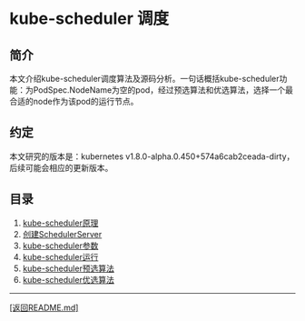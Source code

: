 kube-scheduler 调度
======================================================================
## 简介
本文介绍kube-scheduler调度算法及源码分析。一句话概括kube-scheduler功能：为PodSpec.NodeName为空的pod，经过预选算法和优选算法，选择一个最合适的node作为该pod的运行节点。

## 约定
本文研究的版本是：kubernetes v1.8.0-alpha.0.450+574a6cab2ceada-dirty，后续可能会相应的更新版本。

## 目录
1. [kube-scheduler原理](./kube-scheduler-introduce.md)
2. [创建SchedulerServer](./create-scheduler-server.md)
3. [kube-scheduler参数](./kube-scheduler-flag.md)
4. [kube-scheduler运行](./kube-scheduler-run.md)
5. [kube-scheduler预选算法]()
6. [kube-scheduler优选算法]()


_______________________________________________________________________
[[返回README.md]](../README.md) 
